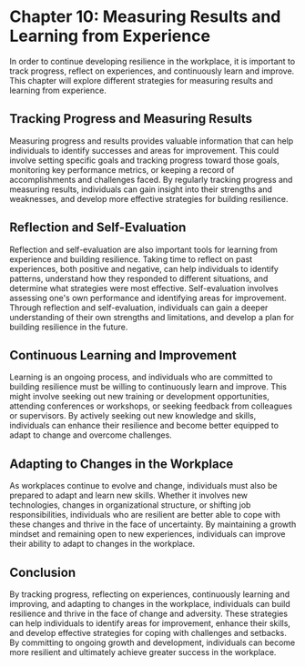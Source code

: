 Chapter 10: Measuring Results and Learning from Experience
==========================================================

In order to continue developing resilience in the workplace, it is important to track progress, reflect on experiences, and continuously learn and improve. This chapter will explore different strategies for measuring results and learning from experience.

Tracking Progress and Measuring Results
---------------------------------------

Measuring progress and results provides valuable information that can help individuals to identify successes and areas for improvement. This could involve setting specific goals and tracking progress toward those goals, monitoring key performance metrics, or keeping a record of accomplishments and challenges faced. By regularly tracking progress and measuring results, individuals can gain insight into their strengths and weaknesses, and develop more effective strategies for building resilience.

Reflection and Self-Evaluation
------------------------------

Reflection and self-evaluation are also important tools for learning from experience and building resilience. Taking time to reflect on past experiences, both positive and negative, can help individuals to identify patterns, understand how they responded to different situations, and determine what strategies were most effective. Self-evaluation involves assessing one's own performance and identifying areas for improvement. Through reflection and self-evaluation, individuals can gain a deeper understanding of their own strengths and limitations, and develop a plan for building resilience in the future.

Continuous Learning and Improvement
-----------------------------------

Learning is an ongoing process, and individuals who are committed to building resilience must be willing to continuously learn and improve. This might involve seeking out new training or development opportunities, attending conferences or workshops, or seeking feedback from colleagues or supervisors. By actively seeking out new knowledge and skills, individuals can enhance their resilience and become better equipped to adapt to change and overcome challenges.

Adapting to Changes in the Workplace
------------------------------------

As workplaces continue to evolve and change, individuals must also be prepared to adapt and learn new skills. Whether it involves new technologies, changes in organizational structure, or shifting job responsibilities, individuals who are resilient are better able to cope with these changes and thrive in the face of uncertainty. By maintaining a growth mindset and remaining open to new experiences, individuals can improve their ability to adapt to changes in the workplace.

Conclusion
----------

By tracking progress, reflecting on experiences, continuously learning and improving, and adapting to changes in the workplace, individuals can build resilience and thrive in the face of change and adversity. These strategies can help individuals to identify areas for improvement, enhance their skills, and develop effective strategies for coping with challenges and setbacks. By committing to ongoing growth and development, individuals can become more resilient and ultimately achieve greater success in the workplace.

